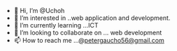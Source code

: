 - 👋 Hi, I’m @Uchoh
- 👀 I’m interested in ..web application and development.
- 🌱 I’m currently learning ...ICT
- 💞️ I’m looking to collaborate on ... web development
- 📫 How to reach me ...@petergaucho56@gmail.com

<!---
Uchoh/Uchoh is a ✨ special ✨ repository because its `README.md` (this file) appears on your GitHub profile.
You can click the Preview link to take a look at your changes.
--->
